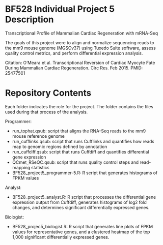 # BF528 Individual Project 5 Description
Transcriptional Profile of Mammalian Cardiac Regeneration with mRNA-Seq

The goals of this project were to align and normalize sequencing reads to the mm9 mouse genome (MGSCv37) using Tuxedo Suite software, assess quality control metrics, and perform differential expression analysis. 

Citation: O’Meara et al. Transcriptional Reversion of Cardiac Myocyte Fate During Mammalian Cardiac Regeneration. Circ Res. Feb 2015. PMID: 25477501

# Repository Contents
Each folder indicates the role for the project. The folder contains the files used during that process of the analysis. 

Programmer:
   - run_tophat.qsub: script that aligns the RNA-Seq reads to the mm9 mouse reference genome
   - run_cufflinks.qsub: script that runs Cufflinks and quantifies how reads map to genomic regions defined by annotation
   - run_cuffdiff.qsub: script that runs Cuffdiff and quantifies differential gene expression
   - QCmet_RSeQC.qsub: script that runs quality control steps and read-mapping statistics
   - BF528_project5_programmer-5.R: R script that generates histograms of FPKM values

Analyst:
   - BF528_project5_analyst.R: R script that processes the differential gene expression output from Cuffdiff, generates histograms of log2 fold changes, and determines significant differentially expressed genes.

Biologist:
   - BF528_projec5_biologist.R: R script that generates line plots of FPKM values for representative genes, and a clustered heatmap of the top 1,000 significant differentially expressed genes.
